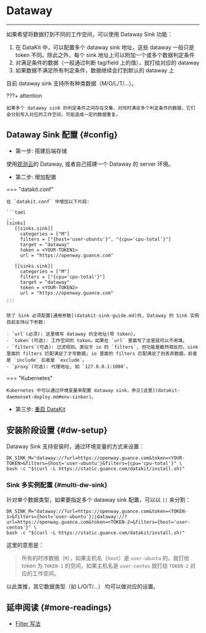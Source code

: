 # Dataway
---

如果希望将数据打到不同的工作空间，可以使用 Dataway Sink 功能：

1. 在 DataKit 中，可以配置多个 dataway sink 地址，这些 dataway 一般只是 token 不同。除此之外，每个 sink 地址上可以附加一个或多个数据判定条件
1. 对满足条件的数据（一般通过判断 tag/field 上的值），就打给对应的 dataway
1. 如果数据不满足所有判定条件，数据继续会打到默认的 dataway 上

目前 dataway sink 支持所有种类数据（M/O/L/T/...）。

???+ attention

    如果多个 dataway sink 的判定条件之间存在交集，对同时满足多个判定条件的数据，它们会分别写入对应的工作空间，可能造成一定的数据重复。

## Dataway Sink 配置 {#config}

- 第一步: 搭建后端存储

使用[观测云](https://console.guance.com/)的 Dataway, 或者自己搭建一个 Dataway 的 server 环境。

- 第二步: 增加配置

=== "datakit.conf"

    在 `datakit.conf` 中增加以下片段:
    
    ```toml
    ...
    [sinks]
       [[sinks.sink]]
         categories = ["M"]
         filters = ["{host='user-ubuntu'}", "{cpu='cpu-total'}"]
         target = "dataway"
         token = <YOUR-TOKEN1>
         url = "https://openway.guance.com"
 
       [[sinks.sink]]
         categories = ["M"]
         filters = ["{cpu='cpu-total'}"]
         target = "dataway"
         token = <YOUR-TOKEN2>
         url = "https://openway.guance.com"
    ...
    ```
    
    除了 Sink 必须配置[通用参数](datakit-sink-guide.md)外, Dataway 的 Sink 实例目前支持以下参数:
    
    - `url`(必须): 这里填写 dataway 的全地址(带 token)。
    - `token`(可选): 工作空间的 token。如果在 `url` 里面写了这里就可以不用填。
    - `filters`(可选): 过滤规则。类似于 io 的 `filters`, 但功能是截然相反的。sink 里面的 filters 匹配满足了才写数据; io 里面的 filters 匹配满足了则丢弃数据。前者是 `include` 后者是 `exclude`。
    - `proxy`(可选): 代理地址, 如 `127.0.0.1:1080`。

=== "Kubernetes"

    Kubernetes 中可以通过环境变量来配置 dataway sink，参见[这里](datakit-daemonset-deploy.md#env-sinker)。

- 第三步: [重启 DataKit](datakit-service-how-to.md#manage-service)

## 安装阶段设置 {#dw-setup}

Dataway Sink 支持安装时，通过环境变量的方式来设置：

```shell
DK_SINK_M="dataway://?url=https://openway.guance.com&token=<YOUR-TOKEN>&filters={host='user-ubuntu'}&filters={cpu='cpu-total'}" \
bash -c "$(curl -L https://static.guance.com/datakit/install.sh)"
```

### Sink 多实例配置 {#multi-dw-sink}

针对单个数据类型，如果要指定多个 dataway sink 配置，可以以 `||` 来分割：

```shell
DK_SINK_M="dataway://?url=https://openway.guance.com&token=<TOKEN-1>&filters={host='user-ubuntu'}||dataway://?url=https://openway.guance.com&token=<TOKEN-2>&filters={host='user-centos'}" \
bash -c "$(curl -L https://static.guance.com/datakit/install.sh)"
```

这里的意思是：

> 所有的时序数据（`M`），如果主机名（`host`）是 `user-ubuntu` 的，就打给 token 为 `TOKEN-1` 的空间，如果主机名是 `user-centos` 就打给 `TOKEN-2` 对应的工作空间。

以此类推，其它数据类型（如 L/O/T/...） 均可以做对应的设置。

## 延申阅读 {#more-readings}

- [Filter 写法](datakit-filter.md#howto)
